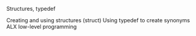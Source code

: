 Structures, typedef

Creating and using structures (struct)
Using typedef to create synonyms
ALX low-level programming

